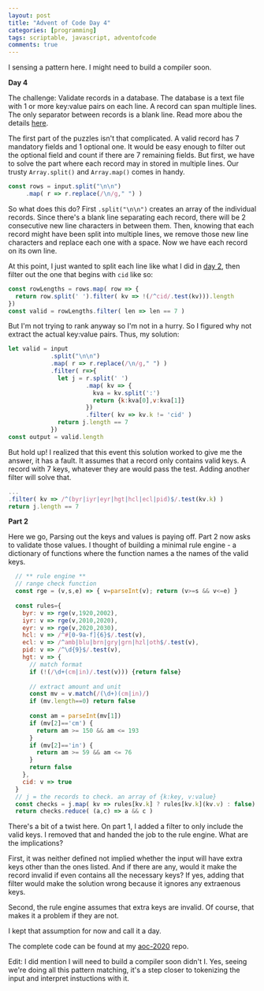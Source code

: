 ```yaml
---
layout: post
title: "Advent of Code Day 4"
categories: [programming]
tags: scriptable, javascript, adventofcode
comments: true
---
```


I sensing a pattern here. I might need to build a compiler soon. 

<!--more-->

**Day 4**

The challenge: Validate records in a database. The database is a text file with 1 or more key:value pairs on each line. A record can span multiple lines. The only separator between records is a blank line. Read more abou the details [here](https://adventofcode.com/2020/day/4).

The first part of the puzzles isn't that complicated. A valid record has 7 mandatory fields and 1 optional one. It would be easy enough to filter out the optional field and count if there are 7 remaining fields. But first, we have to solve the part where each record may in stored in multiple lines. Our trusty `Array.split()` and `Array.map()` comes in handy.

```javascript
const rows = input.split("\n\n")
     .map( r => r.replace(/\n/g," ") )
```

So what does this do? First `.split("\n\n")` creates an array of the individual records. Since there's a blank line separating each record, there will be 2 consecutive new line characters in between them. Then, knowing that each record might have been split into multiple lines, we remove those new line characters and replace each one with a space. Now we have each record on its own line.

At this point, I just wanted to split each line like what I did in [day 2](https://github.com/supermamon/aoc-2020/blob/master/AoC20-02a.js#L24), then filter out the one that begins with `cid` like so:

```javascript
const rowLengths = rows.map( row => {
  return row.split(' ').filter( kv => !(/^cid/.test(kv))).length
})
const valid = rowLengths.filter( len => len == 7 ) 
```

But I'm not trying to rank anyway so I'm not in a hurry. So I figured why not extract the actual key:value pairs. Thus, my solution:

```javascript
let valid = input
            .split("\n\n")
            .map( r => r.replace(/\n/g," ") )
            .filter( r=>{
              let j = r.split(' ')
                      .map( kv => {
                        kva = kv.split(':')
                        return {k:kva[0],v:kva[1]}
                      })
                      .filter( kv => kv.k != 'cid' )
              return j.length == 7  
            })
const output = valid.length
```

But hold up! I realized that this event this solution worked to give me the answer, it has a fault. It assumes that a record only contains valid keys. A record with 7 keys, whatever they are would pass the test. Adding another filter will solve that.

```javascript
...
.filter( kv => /^(byr|iyr|eyr|hgt|hcl|ecl|pid)$/.test(kv.k) )
return j.length == 7
```

**Part 2**

Here we go, Parsing out the keys and values is paying off. Part 2 now asks to validate those values. I thought of building a minimal rule engine - a dictionary of functions where the function names a the names of the valid keys.

```javascript
  // ** rule engine ** 
  // range check function
  const rge = (v,s,e) => { v=parseInt(v); return (v>=s && v<=e) }
 
  const rules={
    byr: v => rge(v,1920,2002),
    iyr: v => rge(v,2010,2020),
    eyr: v => rge(v,2020,2030),
    hcl: v => /^#[0-9a-f]{6}$/.test(v),
    ecl: v => /^amb|blu|brn|gry|grn|hzl|oth$/.test(v),
    pid: v => /^\d{9}$/.test(v),
    hgt: v => {
      // match format
      if (!(/\d+(cm|in)/.test(v))) {return false}
      
      // extract amount and unit
      const mv = v.match(/(\d+)(cm|in)/)
      if (mv.length==0) return false
      
      const am = parseInt(mv[1])
      if (mv[2]=='cm') {
        return am >= 150 && am <= 193
      }
      if (mv[2]=='in') {
        return am >= 59 && am <= 76
      }
      return false
    },
    cid: v => true    
  }
  // j = the records to check. an array of {k:key, v:value}
  const checks = j.map( kv => rules[kv.k] ? rules[kv.k](kv.v) : false)
  return checks.reduce( (a,c) => a && c )
```

There's a bit of a twist here. On part 1, I added a filter to only include the valid keys. I removed that and handed the job to the rule engine. What are the implications?

First, it was neither defined not implied whether the input will have extra keys other than the ones listed. And if there are any, would it make the record invalid if even contains all the necessary keys? If yes, adding that filter would make the solution wrong because it ignores any extraenous keys.

Second, the rule engine assumes that extra keys are invalid. Of course, that makes it a problem if they are not.

I kept that assumption for now and call it a day.

The complete code can be found at my [aoc-2020](https://github.com/supermamon/aoc-2020) repo.

Edit: I did mention I will need to build a compiler soon didn't I. Yes, seeing we're doing all this pattern matching, it's a step closer to tokenizing the input and interpret instuctions with it. 









